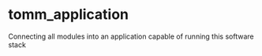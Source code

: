 # tomm_application

Connecting all modules into an application capable of running this software stack